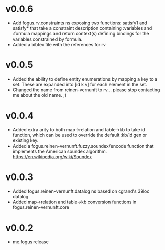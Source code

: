# v0.0.6
- Add fogus.rv.constraints ns exposing two functions: satisfy1 and satisfy* that take 
  a constraint description containing :variables and :formula mappings and return
  context(s) defining bindings for the variables constrained by formula.
- Added a bibtex file with the references for rv

# v0.0.5
- Added the ability to define entity enumerations by mapping a key to a set. These are
  expanded into [id k v] for each element in the set.
- Changed the name from reinen-vernunft to rv... please stop contacting me about the old name. ;)
  
# v0.0.4
- Added extra arity to both map->relation and table->kb to take id function, which can 
  be used to override the default :kb/id gen or existing key.
- Added a fogus.reinen-vernunft.fuzzy.soundex/encode function that implements the
  American soundex algorithm. https://en.wikipedia.org/wiki/Soundex

# v0.0.3
- Added fogus.reinen-vernunft.datalog ns based on cgrand's 39loc datalog
- Added map->relation and table->kb conversion functions in fogus.reinen-vernunft.core

# v0.0.2
- me.fogus release


